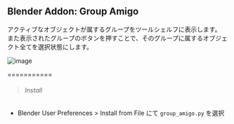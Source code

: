 ## Blender Addon: Group Amigo

アクティブなオブジェクトが属するグループをツールシェルフに表示します。  
また表示されたグループのボタンを押すことで、そのグループに属するオブジェクト全てを選択状態にします。

![image](https://raw.githubusercontent.com/wiki/a-nakanosora/blender-scripts/images/bl-group-amigo/readme.gif)


===========

> ###### Install

* Blender User Preferences > Install from File にて `group_amigo.py` を選択


